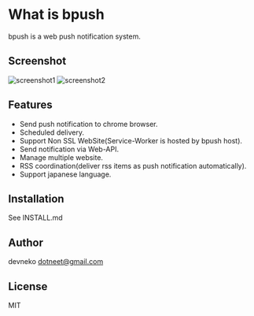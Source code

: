 # What is bpush

bpush is a web push notification system.

## Screenshot

<img alt="screenshot1" src="http://i.imgur.com/TJSgZMK.jpg" />
<img alt="screenshot2" src="http://i.imgur.com/raCcrrO.jpg" />

## Features

 - Send push notification to chrome browser.
 - Scheduled delivery.
 - Support Non SSL WebSite(Service-Worker is hosted by bpush host).
 - Send notification via Web-API.
 - Manage multiple website.
 - RSS coordination(deliver rss items as push notification automatically).
 - Support japanese language.

## Installation

See INSTALL.md

## Author

devneko <dotneet@gmail.com>

## License

MIT

